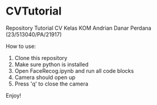 # CVTutorial
Repository Tutorial CV Kelas KOM
Andrian Danar Perdana (23/513040/PA/21917)

How to use: 
1. Clone this repository
2. Make sure python is installed
3. Open FaceRecog.ipynb and run all code blocks
4. Camera should open up
5. Press 'q' to close the camera

Enjoy!

